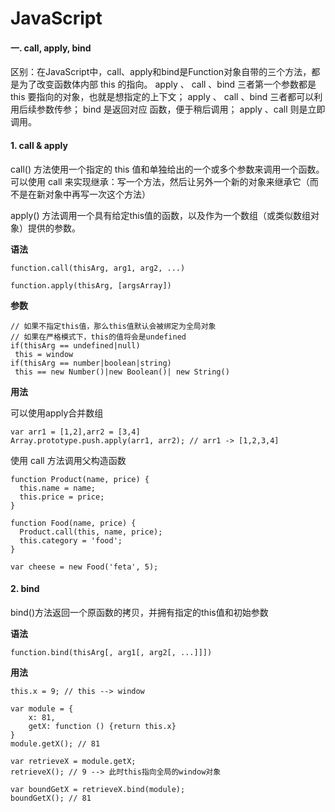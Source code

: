 # JavaScript
#### 一. call, apply, bind

区别：在JavaScript中，call、apply和bind是Function对象自带的三个方法，都是为了改变函数体内部 this 的指向。
apply 、 call 、bind 三者第一个参数都是 this 要指向的对象，也就是想指定的上下文；
apply 、 call 、bind 三者都可以利用后续参数传参；
bind 是返回对应 函数，便于稍后调用；
apply 、call 则是立即调用。

#### 1. call & apply
call() 方法使用一个指定的 this 值和单独给出的一个或多个参数来调用一个函数。
可以使用 call 来实现继承：写一个方法，然后让另外一个新的对象来继承它（而不是在新对象中再写一次这个方法）


apply() 方法调用一个具有给定this值的函数，以及作为一个数组（或类似数组对象）提供的参数。


**语法**
```
function.call(thisArg, arg1, arg2, ...)
```

```
function.apply(thisArg, [argsArray])
```
**参数**

```
// 如果不指定this值，那么this值默认会被绑定为全局对象
// 如果在严格模式下，this的值将会是undefined
if(thisArg == undefined|null)
 this = window
if(thisArg == number|boolean|string)
 this == new Number()|new Boolean()| new String()
```


**用法**

可以使用apply合并数组
```
var arr1 = [1,2],arr2 = [3,4]
Array.prototype.push.apply(arr1, arr2); // arr1 -> [1,2,3,4]
```
使用 call 方法调用父构造函数
```
function Product(name, price) {
  this.name = name;
  this.price = price;
}

function Food(name, price) {
  Product.call(this, name, price);
  this.category = 'food';
}

var cheese = new Food('feta', 5);
```
#### 2. bind
bind()方法返回一个原函数的拷贝，并拥有指定的this值和初始参数

**语法**
```
function.bind(thisArg[, arg1[, arg2[, ...]]])
```
**用法**

```
this.x = 9; // this --> window

var module = {
    x: 81,
    getX: function () {return this.x}
}
module.getX(); // 81

var retrieveX = module.getX;
retrieveX(); // 9 --> 此时this指向全局的window对象

var boundGetX = retrieveX.bind(module);
boundGetX(); // 81
```


